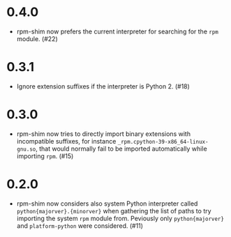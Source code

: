 # 0.4.0

- rpm-shim now prefers the current interpreter for searching for the `rpm` module. (#22)

# 0.3.1

- Ignore extension suffixes if the interpreter is Python 2. (#18)

# 0.3.0

- rpm-shim now tries to directly import binary extensions with incompatible suffixes,
  for instance `_rpm.cpython-39-x86_64-linux-gnu.so`, that would normally fail to be imported
  automatically while importing `rpm`. (#15)

# 0.2.0

- rpm-shim now considers also system Python interpreter called `python{majorver}.{minorver}`
  when gathering the list of paths to try importing the system `rpm` module from.
  Peviously only `python{majorver}` and `platform-python` were considered. (#11)
